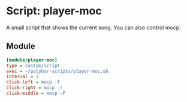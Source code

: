 # Script: player-moc

A small script that shows the current song. You can also control mocp.


## Module

```ini
[module/player-moc]
type = custom/script
exec = ~/polybar-scripts/player-moc.sh
interval = 3
click-left = mocp -f
click-right = mocp -r
click-middle = mocp -P
```
